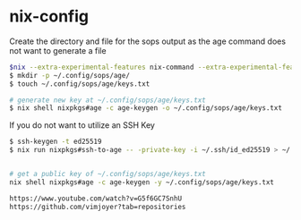 # nix-config


Create the directory and file for the sops output as the age command does not want to generate a file

```bash
$nix --extra-experimental-features nix-command --extra-experimental-features flakes flake init --template github:vimjoyer/flake-starter-config
$ mkdir -p ~/.config/sops/age/
$ touch ~/.config/sops/age/keys.txt
```

```bash
# generate new key at ~/.config/sops/age/keys.txt
$ nix shell nixpkgs#age -c age-keygen -o ~/.config/sops/age/keys.txt
```


If you do not want to utilize an SSH Key
```bash
$ ssh-keygen -t ed25519
$ nix run nixpkgs#ssh-to-age -- -private-key -i ~/.ssh/id_ed25519 > ~/.config/sops/age/keys.txt


# get a public key of ~/.config/sops/age/keys.txt
nix shell nixpkgs#age -c age-keygen -y ~/.config/sops/age/keys.txt

https://www.youtube.com/watch?v=G5f6GC7SnhU
https://github.com/vimjoyer?tab=repositories
